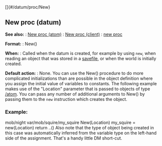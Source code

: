 []{#/datum/proc/New}
  ## New proc (datum)
  **See also:**
  :   [New proc (atom)](ref/atom/proc/New)
  :   [New proc (client)](ref/client/proc/New)
  :   [new proc](ref/proc/new)
  <!-- -->
  **Format:**
  :   New()
  <!-- -->
  **When:**
  :   Called when the datum is created, for example by using `new`, when
      reading an object that was stored in a [savefile](ref/savefile), or
      when the world is initially created.
  <!-- -->
  **Default action:**
  :   None.
  You can use the New() procedure to do more complicated initializations
  than are possible in the object definition where you assign the initial
  value of variables to constants.
  The following example makes use of the \"Location\" parameter that is
  passed to objects of type [/atom](ref/atom). You can pass any number of
  additional arguments to New() by passing them to the `new` instruction
  which creates the object.
  ### Example:
  mob/night var/mob/squire/my_squire New(Location) my_squire =
  new(Location) return ..()
  Also note that the type of object being created in this case was
  automatically inferred from the variable type on the left-hand side of
  the assignment. That\'s a handy little DM short-cut.